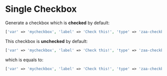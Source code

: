 # Single Checkbox

Generate a checkbox which is **checked** by default:

```php
['var' => 'mycheckbox', 'label' => 'Check this!', 'type' => 'zaa-checkbox', 'initvalue' => 1],
```

This checkbox is **unchecked** by default:

```php
['var' => 'mycheckbox', 'label' => 'Check this!', 'type' => 'zaa-checkbox'],
```

which is equals to:

```php
['var' => 'mycheckbox', 'label' => 'Check this!', 'type' => 'zaa-checkbox', 'initvalue' => 0],
```
